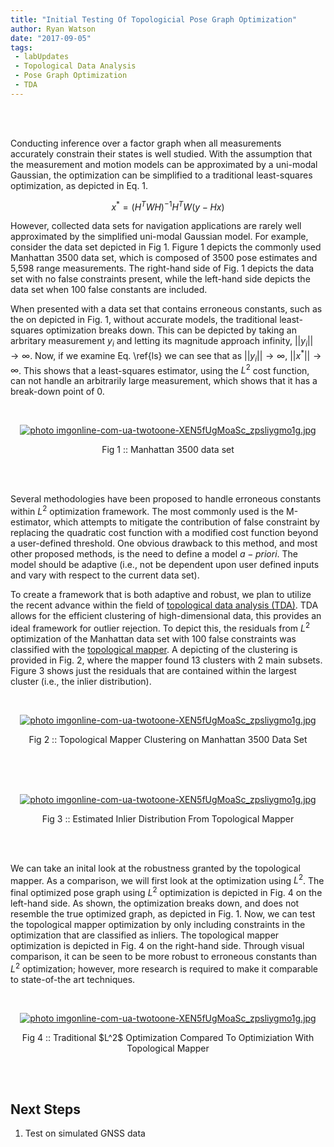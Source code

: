 ```yaml
---
title: "Initial Testing Of Topologicial Pose Graph Optimization"
author: Ryan Watson
date: "2017-09-05"
tags:
 - labUpdates
 - Topological Data Analysis
 - Pose Graph Optimization
 - TDA
---
```


<br><br>

Conducting inference over a factor graph when all measurements accurately constrain their states is well studied. With the assumption that the measurement and motion models can be approximated by a uni-modal Gaussian, the optimization can be simplified to a traditional least-squares optimization, as depicted in Eq. 1. 

$$	x^{*} = (H^{T}WH)^{-1}H^{T}W(y-Hx)  $$


However, collected data sets for navigation applications are rarely well approximated by the simplified uni-modal Gaussian model. For example, consider the data set depicted in Fig 1. Figure 1 depicts the commonly used Manhattan 3500 data set, which is composed of 3500 pose estimates and 5,598 range measurements. The right-hand side of Fig. 1 depicts the data set with no false constraints present, while the left-hand side depicts the data set when 100 false constants are included.

When presented with a data set that contains erroneous constants, such as the on depicted in Fig. 1, without accurate models, the  traditional least-squares optimization breaks down. This can be depicted by taking an arbritary measurement $y_i$ and letting its magnitude approach infinity, $\lvert \lvert y_i \rvert \rvert \rightarrow \infty$. Now, if we examine Eq. \ref{ls} we can see that as $\lvert \lvert y_i \rvert \rvert \rightarrow \infty$,  $\lvert \lvert x^{*} \rvert \rvert \rightarrow \infty$. This shows that a least-squares estimator, using the $L^2$ cost function, can not handle an arbitrarily large measurement, which shows that it has a break-down point of 0.

<br>
<p align="center">
<a href="https://lh3.googleusercontent.com/w-vkVpaL3QNg_B3gjcEUl24JP2vj-NM8K0SdQELFgqjW21tljctaspeid3pJNJlOrAhZgUSWa0MtkJfNMeHZjC0UL8Bix_awcDB0m2jMKlCL06QeaHaC2zdz-GzxF-a2l7J5VJRkIAzHhYK3V5QEb8TiH3jG5s6EwsSwdwBFJagUfOmbI-DLqrPrqpgosOFEYaCtVtqq0ds_y_Ez5Vyl77eFT3UzkPv1oSK1LnbpPwRtL7TvHBJJRfqGNqY9jDWS2tRW8CMkMS3oBqAff0HF7Sl3-0hT9uj0kHYjpF4MvNrhEm4-NI4eM0dKgrz9o2Mqlhxa8pSC4SaKrewZ2JAA1N6tOm_I1_DRWI8CADIMRKH6pxcHIZ6lVwFrE0tQ-TzP8686Jvtglrnv2ad-M3fQS-lZj-o8MnDRjaMJl62pGJoVxgJ9J1KK3jc6XAQOdH6qsY9amr6oG6RwCh2oaIkbx9oiDCdBC_y9XDQnY4ovx1fKGbNhFxl9sB1Ed4GtsJAmUrx84QRDtc9yFPWiKBUQKZUOyLLMax5GlYZd4mkZK7eXquQ81XcOMMmY9ozNKNWFBwv8v_AqTVirWnYIgo0tsse9jDhfXuXVwj5AO9KP7lLkfisjOyYL6w4YPwsx6CStYx34VtUTrewmWBrSSZ_9j2nuGTQlz_vWF0dRIKul0BtFYA=w1094-h359-no" target="_blank"><img src="https://lh3.googleusercontent.com/w-vkVpaL3QNg_B3gjcEUl24JP2vj-NM8K0SdQELFgqjW21tljctaspeid3pJNJlOrAhZgUSWa0MtkJfNMeHZjC0UL8Bix_awcDB0m2jMKlCL06QeaHaC2zdz-GzxF-a2l7J5VJRkIAzHhYK3V5QEb8TiH3jG5s6EwsSwdwBFJagUfOmbI-DLqrPrqpgosOFEYaCtVtqq0ds_y_Ez5Vyl77eFT3UzkPv1oSK1LnbpPwRtL7TvHBJJRfqGNqY9jDWS2tRW8CMkMS3oBqAff0HF7Sl3-0hT9uj0kHYjpF4MvNrhEm4-NI4eM0dKgrz9o2Mqlhxa8pSC4SaKrewZ2JAA1N6tOm_I1_DRWI8CADIMRKH6pxcHIZ6lVwFrE0tQ-TzP8686Jvtglrnv2ad-M3fQS-lZj-o8MnDRjaMJl62pGJoVxgJ9J1KK3jc6XAQOdH6qsY9amr6oG6RwCh2oaIkbx9oiDCdBC_y9XDQnY4ovx1fKGbNhFxl9sB1Ed4GtsJAmUrx84QRDtc9yFPWiKBUQKZUOyLLMax5GlYZd4mkZK7eXquQ81XcOMMmY9ozNKNWFBwv8v_AqTVirWnYIgo0tsse9jDhfXuXVwj5AO9KP7lLkfisjOyYL6w4YPwsx6CStYx34VtUTrewmWBrSSZ_9j2nuGTQlz_vWF0dRIKul0BtFYA=w1094-h359-no" border="0" alt=" photo imgonline-com-ua-twotoone-XEN5fUgMoaSc_zpsliygmo1g.jpg"/></a>
</p>
<p align="center">
Fig 1 :: Manhattan 3500 data set   
</p>
<br><br>

Several methodologies have been proposed to handle erroneous constants within $L^2$ optimization framework. The most commonly used is the M-estimator, which attempts to mitigate the contribution of false constraint by replacing the quadratic cost function with a modified cost function beyond a user-defined threshold. One obvious drawback to this method, and most other proposed methods, is the need to define a model $a-priori$. The model should be adaptive (i.e., not be dependent upon user defined inputs and vary with respect to the current data set).

To create a framework that is both adaptive and robust, we plan to utilize the recent advance within the field of [topological data analysis (TDA)](https://www.colby.edu/math/program/honorsprojects/2016-Murphy-HonorsThesis.pdf).  TDA allows for the efficient clustering of high-dimensional data, this provides an ideal framework for outlier rejection. To depict this, the residuals from $L^2$ optimization of the Manhattan data set with 100 false constraints was classified with the [topological mapper](https://research.math.osu.edu/tgda/mapperPBG.pdf). A depicting of the  clustering is provided in Fig. 2, where the mapper found 13 clusters with 2 main subsets. Figure 3 shows just the residuals that are contained within the largest cluster (i.e., the inlier distribution).

<br>
<p align="center">
<a href="https://lh3.googleusercontent.com/ckcGQq3V0IifpjiPZVtDhntgaKTnpfa58gR5P5vq8Wbjmbu6dlaJfrN1V_rY6mfG7ihQZZ1wbvm8M2vHV5qBbExf3pNeFrLryCkrEEDtQSlR-04y4nLqMaU-HMH6_ArXqusGF0-2WzuG2ioh1J_5JVZ1E8JewT1oYKQKE408fB8dqlN1XW71UfcfcZ2LXw-JGqIJuy_UHtvGnr6uIXr1oas4RJP6qxts_s27jZvyhbY8SSpoBsUOo_551RbARhYW682U7qqAzJSV--C9MaMh_0kLOQ4k8-qqliRBDMUJKCVgZsEyEKbfanIi268b0oRHA-ijyVFdfmP2iMo0kt69qgpWz27m85vcVy2eFOEM6Qn1wP5_w9xuB-3m_lnV4jaJHIej8SvNarWtJLIFdIGFAJtyMvkyHsnntSFax8eNQVhNUBCPsBEs-s2d_Xe8_E0Fke9YQKM4ruGxQNPGFfobJsEMJUavjM4yP4c7cobNmpRZHzNO4W6yd9HbNpfcuvGDsi1tqJhlkCmn1oIhLP1jn8pUA9FDhaA5Dq5CmH3vT-F1byDjMNvSqwSx5yN07Gep3_Z-fJv4_hsqJ_kOiauhPlWsbgKaVWtOjF3U-wJlIW8cjwruDKoGlu2M19yXkyPfkW2YCbv93HdTBNP9U1jRfmGPI1XkWVo3yT5Ay6w6jQ09vA=w1094-h338-no" target="_blank"><img src="https://lh3.googleusercontent.com/ckcGQq3V0IifpjiPZVtDhntgaKTnpfa58gR5P5vq8Wbjmbu6dlaJfrN1V_rY6mfG7ihQZZ1wbvm8M2vHV5qBbExf3pNeFrLryCkrEEDtQSlR-04y4nLqMaU-HMH6_ArXqusGF0-2WzuG2ioh1J_5JVZ1E8JewT1oYKQKE408fB8dqlN1XW71UfcfcZ2LXw-JGqIJuy_UHtvGnr6uIXr1oas4RJP6qxts_s27jZvyhbY8SSpoBsUOo_551RbARhYW682U7qqAzJSV--C9MaMh_0kLOQ4k8-qqliRBDMUJKCVgZsEyEKbfanIi268b0oRHA-ijyVFdfmP2iMo0kt69qgpWz27m85vcVy2eFOEM6Qn1wP5_w9xuB-3m_lnV4jaJHIej8SvNarWtJLIFdIGFAJtyMvkyHsnntSFax8eNQVhNUBCPsBEs-s2d_Xe8_E0Fke9YQKM4ruGxQNPGFfobJsEMJUavjM4yP4c7cobNmpRZHzNO4W6yd9HbNpfcuvGDsi1tqJhlkCmn1oIhLP1jn8pUA9FDhaA5Dq5CmH3vT-F1byDjMNvSqwSx5yN07Gep3_Z-fJv4_hsqJ_kOiauhPlWsbgKaVWtOjF3U-wJlIW8cjwruDKoGlu2M19yXkyPfkW2YCbv93HdTBNP9U1jRfmGPI1XkWVo3yT5Ay6w6jQ09vA=w1094-h338-no" border="0" alt=" photo imgonline-com-ua-twotoone-XEN5fUgMoaSc_zpsliygmo1g.jpg"/></a>
</p>
<p align="center">
Fig 2 :: Topological Mapper Clustering on Manhattan 3500 Data Set   
</p>
<br><br>

<br>
<p align="center">
<a href="https://lh3.googleusercontent.com/-w4vDCtLUu5tjtVdCIOBrdXgSWfwcZo9p6wijxH-XQG33Wbn40TmqtjEwrfqLMKwYiOxzeoIxE10-Z-g3QouomoJ5JRN0ygdFiNi9Xba2ZpzkYRv3XO0H9BNiQLvCyxQZKdIcENt3ueZb39ZBu1zUWu9i5rr6TYC8WJAPIoD2rQ_nAmeCX62PWXJWkzu-YtceWrsHB_XCTpWM6yNh-fmWmrvwtVGeme4_xtNAxsHV2NiLI6WaH46-ioSvYLX7KBmuzQ8XoixOq8KYsLOIr5XGXMt3vwl4Rc6Pq9rnRDy_-Yk6DIWpR8BJFU3XEGYzhV_TckToPENASLR2AA0F9ADqx59UHNKYXXCKVNRGmQ1DNPMnENAlA3A7iM4eRMKBRFBvEh1W75fdXvFkzjUc2AT3lho-VeP5brdSdxj4U39gmfAuIC6azus9Yn_F-oJUKo_RiTqwSzOYFWUo_C_0bKCzB4xRD9LSMh7UZOssVbj4-_NCcqRxRZtXkD3SihDzIx09Qe46pzUluJkRdlrcn6I3CfJEY-Atg75y1SVXtl91tGO1vBzTNW5tOZn4JPpwK9Y1KAK9CxJ9bk5ajulPXSKqgO7odGW8s9K_PfiDyhFZFX-njH4dZB4_O8R-kl__tFiDJkZJMqgqUCci3PU627h_jU3Hk_L5H8UfokXOlP7ig9aNA=w1094-h338-no" target="_blank"><img src="https://lh3.googleusercontent.com/-w4vDCtLUu5tjtVdCIOBrdXgSWfwcZo9p6wijxH-XQG33Wbn40TmqtjEwrfqLMKwYiOxzeoIxE10-Z-g3QouomoJ5JRN0ygdFiNi9Xba2ZpzkYRv3XO0H9BNiQLvCyxQZKdIcENt3ueZb39ZBu1zUWu9i5rr6TYC8WJAPIoD2rQ_nAmeCX62PWXJWkzu-YtceWrsHB_XCTpWM6yNh-fmWmrvwtVGeme4_xtNAxsHV2NiLI6WaH46-ioSvYLX7KBmuzQ8XoixOq8KYsLOIr5XGXMt3vwl4Rc6Pq9rnRDy_-Yk6DIWpR8BJFU3XEGYzhV_TckToPENASLR2AA0F9ADqx59UHNKYXXCKVNRGmQ1DNPMnENAlA3A7iM4eRMKBRFBvEh1W75fdXvFkzjUc2AT3lho-VeP5brdSdxj4U39gmfAuIC6azus9Yn_F-oJUKo_RiTqwSzOYFWUo_C_0bKCzB4xRD9LSMh7UZOssVbj4-_NCcqRxRZtXkD3SihDzIx09Qe46pzUluJkRdlrcn6I3CfJEY-Atg75y1SVXtl91tGO1vBzTNW5tOZn4JPpwK9Y1KAK9CxJ9bk5ajulPXSKqgO7odGW8s9K_PfiDyhFZFX-njH4dZB4_O8R-kl__tFiDJkZJMqgqUCci3PU627h_jU3Hk_L5H8UfokXOlP7ig9aNA=w1094-h338-no" border="0" alt=" photo imgonline-com-ua-twotoone-XEN5fUgMoaSc_zpsliygmo1g.jpg"/></a>
</p>
<p align="center">
Fig 3 :: Estimated Inlier Distribution From Topological Mapper   
</p>
<br><br>


We can take an inital look at the robustness granted by the topological mapper. As a comparison, we will first look at the optimization using $L^2$. The final optimized pose graph using $L^2$ optimization is depicted in Fig. 4 on the left-hand side. As shown, the optimization breaks down, and does not resemble the true optimized graph, as depicted in Fig. 1. Now, we can test the topological mapper optimization by only including constraints in the optimization that are classified as inliers. The topological mapper optimization is depicted in Fig. 4 on the right-hand side. Through visual comparison, it can be seen to be more robust to erroneous constants than $L^2$ optimization; however, more research is required to make it comparable to state-of-the art techniques.


<br>
<p align="center">
<a href="https://lh3.googleusercontent.com/TFU8SbclPsX6vz2omC_uY5JDLPkH-JcfIOpCZHjZ22N21hsbqta7Hk4JHJ1WvdhndN8opVOhtraJTH2VhF0gXiGp8CCCtsmVpsBhePTwwkn_zkgNDRnqqfXSaBjViQb6ld4bMQL9f_bNSrd8KUNlkB0g0dG2DxQe6nBPj_xE1c0XEEvFtaaMdtRAcYMIV6zbs0fR4Mk9_wtQFPjd8Bffwq1KE1P3qUIOKS_KEIMwrHbKqhydEnf9C8l4fqEknNDhcY9rcINunZF10WebGze8ZokLj5f_cPZbf3zW19JfWcq1zz5gdC1v6iFM9-MBot-qbbYOl6kIOzuo4Ukr4M5yFtI-nzx0NG4kOTEJ8cM3muW69DLc55y3mGHgvdUZegsG7-giweC-N9xxjrpU90anVGnrfKWBmV4yHi0qp8shn0Bt9qJHbJs0UrlVxPQXfD_Iw89zJqk4DDllCuCvMYpX58O1TC8oVlnhPDluxAUc9KgIz12XV0hX0IiJU5ADrfu3JtS2A1q_NXrV9LAun5bF1m5MIkbLYU4-PP3fYgH-2g1SAlzyKXYmIDw-FcUrGEkLB6CvJYG8NzmCNPrfPkl-nqQ-rjzwFYJ_RUld59eYAGNd0IEB0AxvFNz-8f4t0MA2yaWIGW8AwVsRffiwDv8wHJUbAJY-2gyv6wKMJI7jOhXStw=w1094-h283-no" target="_blank"><img src="https://lh3.googleusercontent.com/TFU8SbclPsX6vz2omC_uY5JDLPkH-JcfIOpCZHjZ22N21hsbqta7Hk4JHJ1WvdhndN8opVOhtraJTH2VhF0gXiGp8CCCtsmVpsBhePTwwkn_zkgNDRnqqfXSaBjViQb6ld4bMQL9f_bNSrd8KUNlkB0g0dG2DxQe6nBPj_xE1c0XEEvFtaaMdtRAcYMIV6zbs0fR4Mk9_wtQFPjd8Bffwq1KE1P3qUIOKS_KEIMwrHbKqhydEnf9C8l4fqEknNDhcY9rcINunZF10WebGze8ZokLj5f_cPZbf3zW19JfWcq1zz5gdC1v6iFM9-MBot-qbbYOl6kIOzuo4Ukr4M5yFtI-nzx0NG4kOTEJ8cM3muW69DLc55y3mGHgvdUZegsG7-giweC-N9xxjrpU90anVGnrfKWBmV4yHi0qp8shn0Bt9qJHbJs0UrlVxPQXfD_Iw89zJqk4DDllCuCvMYpX58O1TC8oVlnhPDluxAUc9KgIz12XV0hX0IiJU5ADrfu3JtS2A1q_NXrV9LAun5bF1m5MIkbLYU4-PP3fYgH-2g1SAlzyKXYmIDw-FcUrGEkLB6CvJYG8NzmCNPrfPkl-nqQ-rjzwFYJ_RUld59eYAGNd0IEB0AxvFNz-8f4t0MA2yaWIGW8AwVsRffiwDv8wHJUbAJY-2gyv6wKMJI7jOhXStw=w1094-h283-no" border="0" alt=" photo imgonline-com-ua-twotoone-XEN5fUgMoaSc_zpsliygmo1g.jpg"/></a>
</p>
<p align="center">
Fig 4 :: Traditional $L^2$ Optimization Compared To Optimiziation With Topological Mapper   
</p>
<br><br>

## Next Steps 

1) Test on simulated GNSS data


